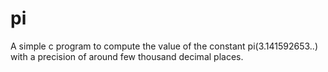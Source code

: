 # pi
A simple c program to compute the value of the constant pi(3.141592653..) with a precision of around few thousand decimal places. 
